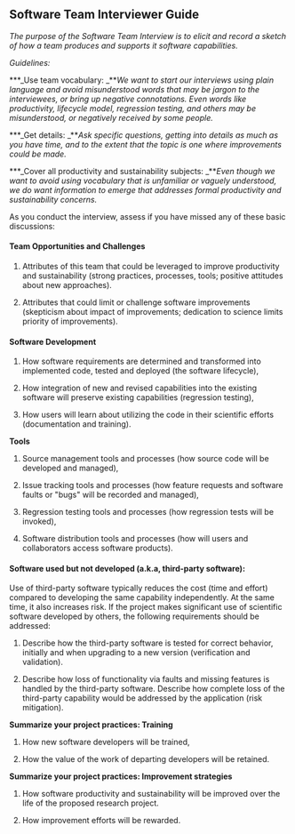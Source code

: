 ## Software Team Interviewer Guide

*The purpose of the Software Team Interview is to elicit and record a sketch of how a team produces and supports it software capabilities.*

*Guidelines:*

***_Use team vocabulary:  _***We want to start our interviews using plain language and avoid misunderstood words that may be jargon to the interviewees, or bring up negative connotations. Even words like productivity, lifecycle model, regression testing, and others may be misunderstood, or negatively received by some people.*

***_Get details: _***Ask specific questions, getting into details as much as you have time, and to the extent that the topic is one where improvements could be made.*

***_Cover all productivity and sustainability subjects: _***Even though we want to avoid using vocabulary that is unfamiliar or vaguely understood, we do want information to emerge that addresses formal productivity and sustainability concerns.*

As you conduct the interview, assess if you have missed any of these basic discussions:

#### **Team Opportunities and Challenges**

1. Attributes of this team that could be leveraged to improve productivity and sustainability (strong practices, processes, tools; positive attitudes about new approaches).

2. Attributes that could limit or challenge software improvements (skepticism about impact of improvements; dedication to science limits priority of improvements).

#### **Software Development**

1. How software requirements are determined and transformed into implemented code, tested and deployed (the software lifecycle), 

2. How integration of new and revised capabilities into the existing software will preserve existing capabilities (regression testing), 

3. How users will learn about utilizing the code in their scientific efforts (documentation and training).

**Tools**

1. Source management tools and processes (how source code will be developed and managed), 

2. Issue tracking tools and processes (how feature requests and software faults or "bugs" will be recorded and managed), 

3. Regression testing tools and processes (how regression tests will be invoked),

4. Software distribution tools and processes (how will users and collaborators access software products).

#### **Software used but not developed (a.k.a, third-party software):** 

Use of third-party software typically reduces the cost (time and effort) compared to developing the same capability independently.  At the same time, it also increases risk.  If the project makes significant use of scientific software developed by others, the following requirements should be addressed:

 

1. Describe how the third-party software is tested for correct behavior, initially and when upgrading to a new version (verification and validation).

2. Describe how loss of functionality via faults and missing features is handled by the third-party software.  Describe how complete loss of the third-party capability would be addressed by the application (risk mitigation).

**Summarize your project practices: Training**

1. How new software developers will be trained,

2. How the value of the work of departing developers will be retained.

**Summarize your project practices: Improvement strategies**

1. How software productivity and sustainability will be improved over the life of the proposed research project.

2. How improvement efforts will be rewarded.

